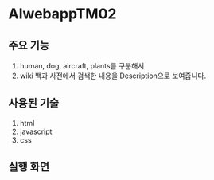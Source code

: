 # AIwebappTM02 
## 주요 기능
  1. human, dog, aircraft, plants를 구분해서
  2. wiki 백과 사전에서 검색한 내용을 Description으로 보여줍니다.
## 사용된 기술
  1. html
  2. javascript
  3. css
## 실행 화면 

